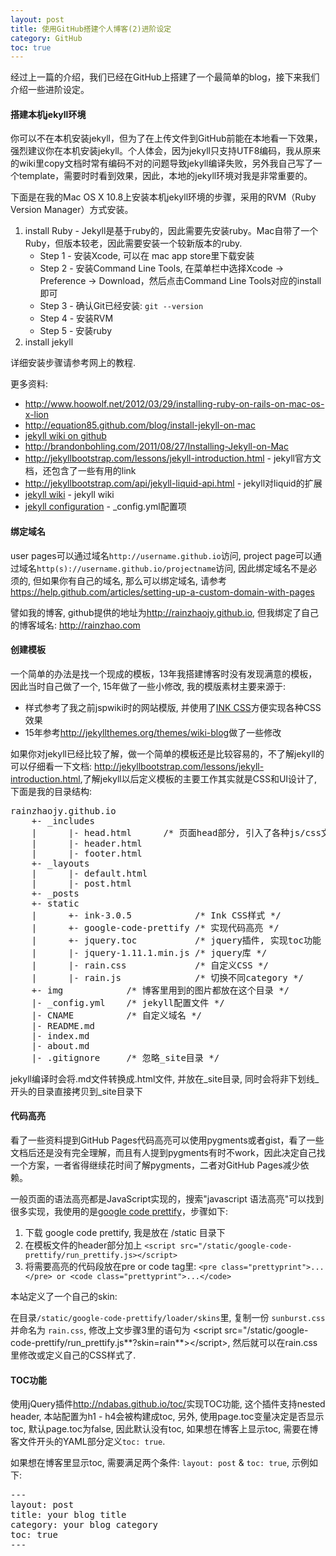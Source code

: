 ```yaml
---
layout: post
title: 使用GitHub搭建个人博客(2)进阶设定
category: GitHub
toc: true
---
```


经过上一篇的介绍，我们已经在GitHub上搭建了一个最简单的blog，接下来我们介绍一些进阶设定。


#### 搭建本机jekyll环境

你可以不在本机安装jekyll，但为了在上传文件到GitHub前能在本地看一下效果，强烈建议你在本机安装jekyll。个人体会，因为jekyll只支持UTF8编码，我从原来的wiki里copy文档时常有编码不对的问题导致jekyll编译失败，另外我自己写了一个template，需要时时看到效果，因此，本地的jekyll环境对我是非常重要的。

下面是在我的Mac OS X 10.8上安装本机jekyll环境的步骤，采用的RVM（Ruby Version Manager）方式安装。

1. install Ruby - Jekyll是基于ruby的，因此需要先安装ruby。Mac自带了一个Ruby，但版本较老，因此需要安装一个较新版本的ruby.
    * Step 1 - 安装Xcode, 可以在 mac app store里下载安装
    * Step 2 - 安装Command Line Tools, 在菜单栏中选择Xcode -> Preference -> Download，然后点击Command Line Tools对应的install即可
    * Step 3 - 确认Git已经安装: `git --version`
    * Step 4 - 安装RVM
    * Step 5 - 安装ruby
2. install jekyll

详细安装步骤请参考网上的教程.

更多资料:

* <http://www.hoowolf.net/2012/03/29/installing-ruby-on-rails-on-mac-os-x-lion>
* <http://equation85.github.com/blog/install-jekyll-on-mac>
* [jekyll wiki on github](https://github.com/mojombo/jekyll/wiki/Install)
* <http://brandonbohling.com/2011/08/27/Installing-Jekyll-on-Mac>
* <http://jekyllbootstrap.com/lessons/jekyll-introduction.html> - jekyll官方文档，还包含了一些有用的link
* <http://jekyllbootstrap.com/api/jekyll-liquid-api.html> - jekyll对liquid的扩展
* [jekyll wiki](https://github.com/mojombo/jekyll/wiki/Usage) - jekyll wiki
* [jekyll configuration](https://github.com/mojombo/jekyll/wiki/Configuration) - \_config.yml配置项

#### 绑定域名

user pages可以通过域名`http://username.github.io`访问, project page可以通过域名`http(s)://username.github.io/projectname`访问, 因此绑定域名不是必须的, 但如果你有自己的域名, 那么可以绑定域名, 请参考 <https://help.github.com/articles/setting-up-a-custom-domain-with-pages>

譬如我的博客, github提供的地址为<http://rainzhaojy.github.io>, 但我绑定了自己的博客域名: <http://rainzhao.com>

#### 创建模板

一个简单的办法是找一个现成的模板，13年我搭建博客时没有发现满意的模板，因此当时自己做了一个, 15年做了一些小修改, 我的模版素材主要来源于:

* 样式参考了我之前jspwiki时的网站模版, 并使用了[INK CSS](http://ink.sapo.pt)方便实现各种CSS效果
* 15年参考<http://jekyllthemes.org/themes/wiki-blog>做了一些修改

如果你对jekyll已经比较了解，做一个简单的模板还是比较容易的，不了解jekyll的可以仔细看一下文档: <http://jekyllbootstrap.com/lessons/jekyll-introduction.html>,了解jekyll以后定义模板的主要工作其实就是CSS和UI设计了, 下面是我的目录结构:

<pre class="prettyprint">
rainzhaojy.github.io
    +- _includes
    |      |- head.html      /* 页面head部分, 引入了各种js/css文件 */
    |      |- header.html
    |      |- footer.html
    +- _layouts
    |      |- default.html
    |      |- post.html
    +- _posts
    +- static
    |      +- ink-3.0.5            /* Ink CSS样式 */
    |      +- google-code-prettify /* 实现代码高亮 */
    |      +- jquery.toc           /* jquery插件, 实现toc功能 */
    |      |- jquery-1.11.1.min.js /* jquery库 */
    |      |- rain.css             /* 自定义CSS */
    |      |- rain.js              /* 切换不同category */
    +- img            /* 博客里用到的图片都放在这个目录 */
    |- _config.yml    /* jekyll配置文件 */
    |- CNAME          /* 自定义域名 */
    |- README.md
    |- index.md
    |- about.md
    |- .gitignore     /* 忽略_site目录 */
</pre>

jekyll编译时会将.md文件转换成.html文件, 并放在\_site目录, 同时会将非下划线\_开头的目录直接拷贝到\_site目录下

#### 代码高亮

看了一些资料提到GitHub Pages代码高亮可以使用pygments或者gist，看了一些文档后还是没有完全理解，而且有人提到pygments有时不work，因此决定自己找一个方案，一者省得继续花时间了解pygments，二者对GitHub Pages减少依赖。

一般页面的语法高亮都是JavaScript实现的，搜索"javascript 语法高亮"可以找到很多实现，我使用的是[google code prettify](https://code.google.com/p/google-code-prettify)，步骤如下:

1. 下载 google code prettify, 我是放在 /static 目录下
3. 在模板文件的header部分加上 `<script src="/static/google-code-prettify/run_prettify.js></script>`
4. 将需要高亮的代码段放在pre or code tag里: `<pre class="prettyprint">...</pre> or <code class="prettyprint">...</code>`

本站定义了一个自己的skin:

在目录`/static/google-code-prettify/loader/skins`里, 复制一份 `sunburst.css` 并命名为 `rain.css`, 修改上文步骤3里的语句为 &lt;script src="/static/google-code-prettify/run_prettify.js**?skin=rain**>&lt;/script>, 然后就可以在rain.css里修改或定义自己的CSS样式了.

#### TOC功能

使用jQuery插件<http://ndabas.github.io/toc/>实现TOC功能, 这个插件支持nested header, 本站配置为h1 - h4会被构建成toc, 另外, 使用page.toc变量决定是否显示toc, 默认page.toc为false, 因此默认没有toc, 如果想在博客上显示toc, 需要在博客文件开头的YAML部分定义`toc: true`.

如果想在博客里显示toc, 需要满足两个条件: `layout: post` & `toc: true`, 示例如下:

<pre class="prettyprint">
---
layout: post
title: your blog title
category: your blog category
toc: true
---
</pre>